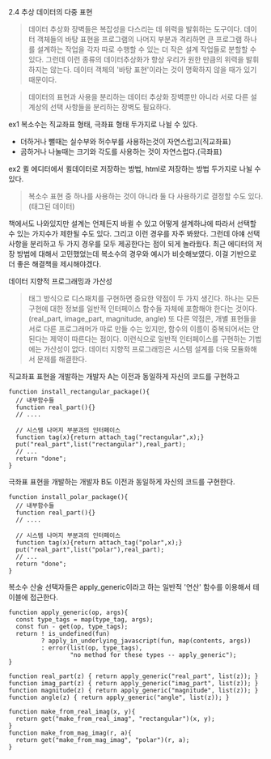 2.4 추상 데이터의 다중 표현

> 데이터 추상화 장벽들은 복잡성을 다스리는 데 위력을 발휘하는 도구이다. 데이터 객체들의 바탕 표현을 프로그램의 나머지 부분과 격리하면 큰 프로그램 하나를 설계하는 작업을 각자 따로 수행할 수 있는 더 작은 설계 작업들로 분할할 수 있다. 그런데 이런 종류의 데이터추상화가 항상 우리가 원한 만큼의 위력을 발휘하지는 않는다. 데이터 객체의 '바탕 표현'이라는 것이 명확하지 않을 때가 있기 때문이다.

> 데이터의 표현과 사용을 분리하는 데이터 추상화 장벽뿐만 아니라 서로 다른 설계상의 선택 사항들을 분리하는 장벽도 필요하다.

ex1 복소수는 직교좌표 형태, 극좌표 형태 두가지로 나뉠 수 있다.

- 더하거나 뺄때는 실수부와 허수부를 사용하는것이 자연스럽고(직교좌표)
- 곰하거나 나눌때는 크기와 각도를 사용하는 것이 자연스럽다.(극좌표)

ex2 퀼 에디터에서 퀼데이터로 저장하는 방법, html로 저장하는 방법 두가지로 나뉠 수 있다.

> 복소수 표현 중 하나를 사용하는 것이 아니라 둘 다 사용하기로 결정할 수도 있다.(태그된 데이터)

책에서도 나와있지만 설계는 언제든지 바뀔 수 있고 어떻게 설계하냐에 따라서 선택할 수 있는 가지수가 제한될 수도 있다. 그리고 이런 경우를 자주 봐왔다. 그런데 아얘 선택 사항을 분리하고 두 가지 경우를 모두 제공한다는 점이 되게 놀라웠다. 최근 에디터의 저장 방법에 대해서 고민했었는데 복소수의 경우와 예시가 비슷해보였다. 이걸 기반으로 더 좋은 해결책을 제시해야겠다.

데이터 지향적 프로그래밍과 가산성

> 태그 방식으로 디스패치를 구현하면 중요한 약점이 두 가지 생긴다. 하나는 모든 구현에 대한 정보를 일반적 인터페이스 함수들 자체에 포함해야 한다는 것이다.(real_part, image_part, magnitude, angle) 또 다른 약점은, 개별 표현들을 서로 다른 프로그래머가 따로 만들 수는 있지만, 함수의 이름이 중복되어서는 안된다는 제약이 따른다는 점이다.
> 이런식으로 일반적 인터페이스를 구현하는 기법에는 가산성이 없다.
> 데이터 지향적 프로그래밍은 시스템 설계를 더욱 모듈화해서 문제를 해결한다.

직교좌표 표현을 개발하는 개발자 A는 이전과 동일하게 자신의 코드를 구현하고

```
function install_rectangular_package(){
  // 내부함수들
  function real_part(){}
  // ....

  // 시스템 나머지 부분과의 인터페이스
  function tag(x){return attach_tag("rectangular",x);}
  put("real_part",list("rectangular"),real_part);
  // ...
  return "done";
}
```

극좌표 표현을 개발하는 개발자 B도 이전과 동일하게 자신의 코드를 구현한다.

```
function install_polar_package(){
  // 내부함수들
  function real_part(){}
  // ....

  // 시스템 나머지 부분과의 인터페이스
  function tag(x){return attach_tag("polar",x);}
  put("real_part",list("polar"),real_part);
  // ...
  return "done";
}
```

복소수 산술 선택자들은 apply_generic이라고 하는 일반적 '연산' 함수를 이용해서 테이블에 접근한다.

```
function apply_generic(op, args){
  const type_tags = map(type_tag, args);
  const fun - get(op, type_tags);
  return ! is_undefined(fun)
         ? apply_in_underlying_javascript(fun, map(contents, args))
         : error(list(op, type_tags),
                 "no method for these types -- apply_generic");
}
```

```
function real_part(z) { return apply_generic("real_part", list(z)); }
function imag_part(z) { return apply_generic("imag_part", list(z)); }
function magnitude(z) { return apply_generic("magnitude", list(z)); }
function angle(z) { return apply_generic("angle", list(z)); }
```

```
function make_from_real_imag(x, y){
  return get("make_from_real_imag", "rectangular")(x, y);
}
function make_from_mag_imag(r, a){
  return get("make_from_mag_imag", "polar")(r, a);
}
```
